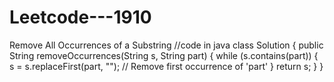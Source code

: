 # Leetcode---1910
Remove All Occurrences of a Substring
//code in java
class Solution {
    public String removeOccurrences(String s, String part) {
        while (s.contains(part)) {
            s = s.replaceFirst(part, ""); // Remove first occurrence of 'part'
        }
        return s;
    }
}
